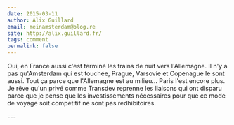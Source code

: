 ```yaml
---
date: 2015-03-11
author: Alix Guillard
email: meinamsterdam@blog.re
site: http://alix.guillard.fr/
tags: comment
permalink: false
---
```


<p>Oui, en France aussi c'est terminé les trains de nuit vers l'Allemagne. Il n'y a pas qu'Amsterdam qui est touchée, Prague, Varsovie et Copenague le sont aussi. Tout ça parce que l'Allemagne est au milieu... Paris l'est encore plus. Je rêve qu'un privé comme Transdev reprenne les liaisons qui ont disparu parce que je pense que les investissements nécessaires pour que ce mode de voyage soit compétitif ne sont pas redhibitoires.</p>
---